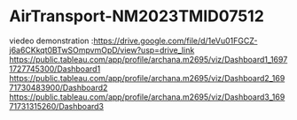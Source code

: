 # AirTransport-NM2023TMID07512

viedeo demonstration :https://drive.google.com/file/d/1eVu01FGCZ-j6a6CKkqt0BTwSOmpvmOpD/view?usp=drive_link
https://public.tableau.com/app/profile/archana.m2695/viz/Dashboard1_16971727745300/Dashboard1
https://public.tableau.com/app/profile/archana.m2695/viz/Dashboard2_16971730483900/Dashboard2
https://public.tableau.com/app/profile/archana.m2695/viz/Dashboard3_16971731315260/Dashboard3
